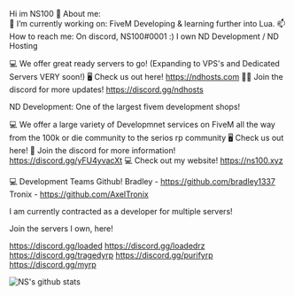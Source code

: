 Hi im NS100 👋
About me:   
🔭 I’m currently working on: FiveM Developing & learning further into Lua.
📫 How to reach me: On discord, NS100#0001 :)
I own ND Development / ND Hosting

💻 We offer great ready servers to go! (Expanding to VPS's and Dedicated Servers VERY soon!)
🖥️ Check us out here! https://ndhosts.com
👨‍💻 Join the discord for more updates! https://discord.gg/ndhosts  

ND Development: One of the largest fivem development shops!

💻 We offer a large variety of Developmnet services on FiveM all the way from the 100k or die community to the serios rp community
🖥️ Check us out here!
👨‍ Join the discord for more information! https://discord.gg/yFU4yvacXt
💻 Check out my website! https://ns100.xyz

💻 Development Teams Github!
Bradley - https://github.com/bradley1337
Tronix - https://github.com/AxelTronix

I am currently contracted as a developer for multiple servers! 

Join the servers I own, here!

https://discord.gg/loaded
https://discord.gg/loadedrz
https://discord.gg/tragedyrp
https://discord.gg/purifyrp
https://discord.gg/myrp

![NS's github stats](https://github-readme-stats.vercel.app/api?username=NSFivem&show_icons=true&theme=radical)

